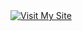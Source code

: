 <a href="https://www.google.com/search?q=work+in+progress">
  <img
    alt="Visit My Site"
    src="https://user-images.githubusercontent.com/90198035/189511857-28819862-6eeb-419a-a0e8-05f6380ec516.jpg"
  />
</a>
